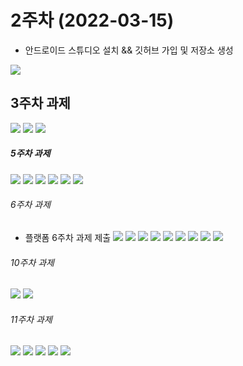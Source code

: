 # 2주차 (2022-03-15)
- 안드로이드 스튜디오 설치 && 깃허브 가입 및 저장소 생성

<img width="" height="" src="./pic/2st.png"></img>


## 3주차 과제
<img width="" height="" src="./pic/3주차_메인.png"> </img>
<img width="" height="" src="./pic/3주차_네이버.png"> </img>
<img width="" height="" src="./pic/3주차_전화걸기.png"> </img>

##### 5주차 과제
<img width="" height="" src="./pic/플랫폼실습이미지1.png"> </img>
<img width="" height="" src="./pic/플랫폼실습이미지.png"> </img>
<img width="" height="" src="./pic/플랫폼activity1.png"> </img>
<img width="" height="" src="./pic/플랫폼activity2.png"> </img>
<img width="" height="" src="./pic/플랫폼mainactivity1.png"> </img>
<img width="" height="" src="./pic/플랫폼mainactivity2.png"> </img>

###### 6주차 과제 
- 플랫폼 6주차 과제 제출
<img width="" height="" src="./pic/플랫폼 activity1.png"> </img>
<img width="" height="" src="./pic/플랫폼 activity2.png"> </img>
<img width="" height="" src="./pic/플랫폼 activity3.png"> </img>
<img width="" height="" src="./pic/플랫폼 MainActivity1.png"> </img>
<img width="" height="" src="./pic/플랫폼 MainActivity2.png"> </img>
<img width="" height="" src="./pic/플랫폼 결과 이미지1.png"> </img>
<img width="" height="" src="./pic/플랫폼 결과 이미지2.png"> </img>
<img width="" height="" src="./pic/플랫폼 결과 이미지3.png"> </img>
<img width="" height="" src="./pic/플랫폼 결과 이미지4.png"> </img>


###### 10주차 과제 
<img width="" height="" src="./pic/메뉴 화면.png"> </img>
<img width="" height="" src="./pic/액티비티.png"> </img>


###### 11주차 과제 
<img width="" height="" src="./pic/플랫폼 11주차 과제.png"> </img>
<img width="" height="" src="./pic/2.png"> </img>
<img width="" height="" src="./pic/3.png"> </img>
<img width="" height="" src="./pic/4.png"> </img>
<img width="" height="" src="./pic/5.png"> </img>
